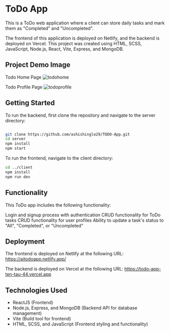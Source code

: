 # ToDo App

This is a ToDo web application where a client can store daily tasks and mark them as "Completed" and "Uncompleted".

The frontend of this application is deployed on Netlify, and the backend is deployed on Vercel. This project was created using HTML, SCSS, JavaScript, Node.js, React, Vite, Express, and MongoDB.

## Project Demo Image
Todo Home Page
![todohome](https://github.com/ashishingle29/TODO-App/assets/92534028/ac884126-0e18-40ec-af0f-c0aee587bdfa)

Todo Profile Page
![todoprofile](https://github.com/ashishingle29/TODO-App/assets/92534028/5afc108e-22aa-4f3d-9587-0940c0556cc5)


## Getting Started
To run the backend, first clone the repository and navigate to the server directory:

```bash

git clone https://github.com/ashishingle29/TODO-App.git
cd server
npm install
npm start
```


To run the frontend, navigate to the client directory:

```bash
cd ../client
npm install
npm run dev
```

## Functionality
This ToDo app includes the following functionality:

Login and signup process with authentication
CRUD functionality for ToDo tasks
CRUD functionality for user profiles
Ability to update a task's status to "All", "Completed", or "Uncompleted"

## Deployment

The frontend is deployed on Netlify at the following URL:
https://aitodoapp.netlify.app/

The backend is deployed on Vercel at the following URL:
https://todo-app-ten-tau-44.vercel.app

## Technologies Used
* ReactJS (Frontend)
* Node.js, Express, and MongoDB (Backend API for database management)
* Vite (Build tool for frontend)
* HTML, SCSS, and JavaScript (Frontend styling and functionality)
